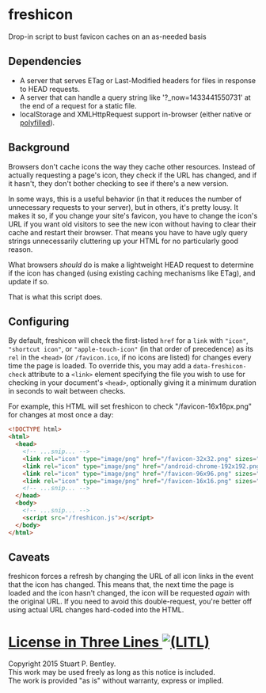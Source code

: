 # freshicon

Drop-in script to bust favicon caches on an as-needed basis

## Dependencies

- A server that serves ETag or Last-Modified headers for files in response to
  HEAD requests.
- A server that can handle a query string like '?_now=1433441550731' at the end
  of a request for a static file.
- localStorage and XMLHttpRequest support in-browser (either native or
  [polyfilled][1]).

[1]: https://github.com/inexorabletash/polyfill/blob/master/obsolete/storage.js

## Background

Browsers don't cache icons the way they cache other resources. Instead of
actually requesting a page's icon, they check if the URL has changed, and if
it hasn't, they don't bother checking to see if there's a new version.

In some ways, this is a useful behavior (in that it reduces the number of
unnecessary requests to your server), but in others, it's pretty lousy. It
makes it so, if you change your site's favicon, you have to change the icon's
URL if you want old visitors to see the new icon without having to clear their
cache and restart their browser. That means you have to have ugly query strings
unnecessarily cluttering up your HTML for no particularly good reason.

What browsers *should* do is make a lightweight HEAD request to determine if
the icon has changed (using existing caching mechanisms like ETag), and update
if so.

That is what this script does.

## Configuring

By default, freshicon will check the first-listed `href` for a `link` with
`"icon"`, `"shortcut icon"`, or `"apple-touch-icon"` (in that order of
precedence) as its `rel` in the `<head>` (or `/favicon.ico`, if no icons are
listed) for changes every time the page is loaded. To override this, you may
add a `data-freshicon-check` attribute to a `<link>` element specifying the
file you wish to use for checking in your document's `<head>`, optionally
giving it a minimum duration in seconds to wait between checks.

For example, this HTML will set freshicon to check "/favicon-16x16px.png" for
changes at most once a day:

```html
<!DOCTYPE html>
<html>
  <head>
    <!-- ...snip... -->
    <link rel="icon" type="image/png" href="/favicon-32x32.png" sizes="32x32">
    <link rel="icon" type="image/png" href="/android-chrome-192x192.png" sizes="192x192">
    <link rel="icon" type="image/png" href="/favicon-96x96.png" sizes="96x96">
    <link rel="icon" type="image/png" href="/favicon-16x16.png" sizes="16x16" data-freshicon-check="86400">
    <!-- ...snip... -->
  </head>
  <body>
    <!-- ...snip... -->
    <script src="/freshicon.js"></script>
  </body>
</html>
```

## Caveats

freshicon forces a refresh by changing the URL of all icon links in the event
that the icon has changed. This means that, the next time the page is loaded
and the icon hasn't changed, the icon will be requested *again* with the
original URL. If you need to avoid this double-request, you're better off
using actual URL changes hard-coded into the HTML.

# [License in Three Lines ![(LITL)](https://litl-license.org/logo.svg)][LITL]

[LITL]: https://litl-license.org

Copyright 2015 Stuart P. Bentley.<br>
This work may be used freely as long as this notice is included.<br>
The work is provided "as is" without warranty, express or implied.
